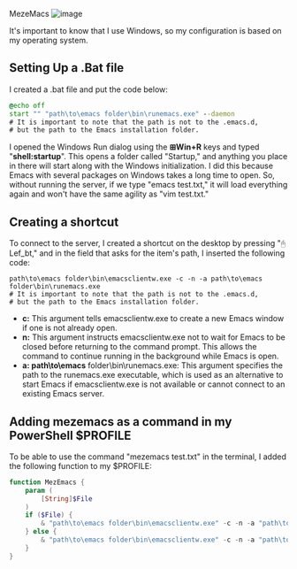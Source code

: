 MezeMacs
![image](https://github.com/Menezess42/MezEmacs/assets/67249275/c726348b-93bb-4eb0-8b4d-40c6f40afcd5)


It's important to know that I use Windows, so my configuration is based on my operating system.
## Setting Up a .Bat file
I created a .bat file and put the code below:
````bat
@echo off
start "" "path\to\emacs folder\bin\runemacs.exe" --daemon
# It is important to note that the path is not to the .emacs.d,
# but the path to the Emacs installation folder.
````
I opened the Windows Run dialog using the __⊞Win+R__ keys and typed "__shell:startup__". This opens a folder called "Startup," and anything you place in there will start along with the Windows initialization. I did this because Emacs with several packages on Windows takes a long time to open. So, without running the server, if we type "emacs test.txt," it will load everything again and won't have the same agility as "vim test.txt."

## Creating a shortcut
To connect to the server, I created a shortcut on the desktop by pressing "🖰Lef_bt," and in the field that asks for the item's path, I inserted the following code:
````
path\to\emacs folder\bin\emacsclientw.exe -c -n -a path\to\emacs folder\bin\runemacs.exe
# It is important to note that the path is not to the .emacs.d,
# but the path to the Emacs installation folder.
````
- __c:__ This argument tells emacsclientw.exe to create a new Emacs window if one is not already open.
- __n:__ This argument instructs emacsclientw.exe not to wait for Emacs to be closed before returning to the command prompt. This allows the command to continue running in the background while Emacs is open.
- __a: path\to\emacs__ folder\bin\runemacs.exe: This argument specifies the path to the runemacs.exe executable, which is used as an alternative to start Emacs if emacsclientw.exe is not available or cannot connect to an existing Emacs server.
## Adding mezemacs as a command in my PowerShell $PROFILE
To be able to use the command "mezemacs test.txt" in the terminal, I added the following function to my $PROFILE:
````powershell
function MezEmacs {
    param (
        [String]$File
    )
    if ($File) {
        & "path\to\emacs folder\bin\emacsclientw.exe" -c -n -a "path\to\emacs folder\bin\runemacs.exe" $File
    } else {
        & "path\to\emacs folder\bin\emacsclientw.exe" -c -n -a "path\to\emacs folder\bin\runemacs.exe"
    }
}
````
